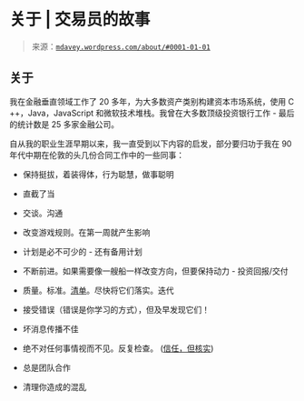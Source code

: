 <!--yml

类别：未分类

日期：2024-05-18 05：28:14

-->

# 关于 | 交易员的故事

> 来源：[`mdavey.wordpress.com/about/#0001-01-01`](https://mdavey.wordpress.com/about/#0001-01-01)

## 关于

我在金融垂直领域工作了 20 多年，为大多数资产类别构建资本市场系统，使用 C ++，Java，JavaScript 和微软技术堆栈。我曾在大多数顶级投资银行工作 - 最后的统计数是 25 多家金融公司。

自从我的职业生涯早期以来，我一直受到以下内容的启发，部分要归功于我在 90 年代中期在伦敦的头几份合同工作中的一些同事：

+   保持挺拔，着装得体，行为聪慧，做事聪明

+   直截了当

+   交谈。沟通

+   改变游戏规则。在第一周就产生影响

+   计划是必不可少的 - 还有备用计划

+   不断前进。如果需要像一艘船一样改变方向，但要保持动力 - 投资回报/交付

+   质量。标准。[清单](https://en.wikipedia.org/wiki/The_Checklist_Manifesto)。尽快将它们落实。迭代

+   接受错误（错误是你学习的方式），但及早发现它们！

+   坏消息传播不佳

+   绝不对任何事情视而不见。反复检查。 ([信任，但核实](https://en.wikipedia.org/wiki/Trust,_but_verify))

+   总是团队合作

+   清理你造成的混乱
